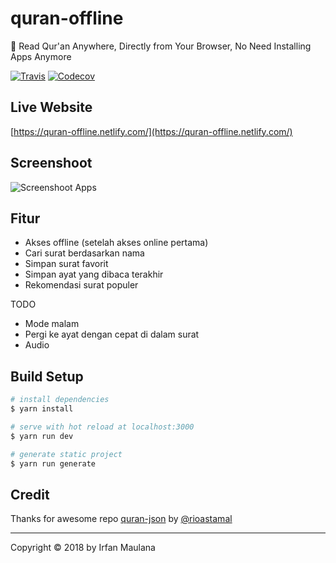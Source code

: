 # quran-offline

📖 Read Qur'an Anywhere, Directly from Your Browser, No Need Installing Apps Anymore

[![Travis](https://img.shields.io/travis/mazipan/quran-offline.svg)](https://travis-ci.org/mazipan/quran-offline) [![Codecov](https://codecov.io/gh/mazipan/quran-offline/branch/master/graph/badge.svg)](https://codecov.io/gh/mazipan/quran-offline)

## Live Website

[https://quran-offline.netlify.com/](https://quran-offline.netlify.com/)

## Screenshoot

![Screenshoot Apps](https://raw.githubusercontent.com/mazipan/quran-offline/master/screenshoot.png)

## Fitur

+ Akses offline (setelah akses online pertama)
+ Cari surat berdasarkan nama
+ Simpan surat favorit
+ Simpan ayat yang dibaca terakhir
+ Rekomendasi surat populer

TODO

+ Mode malam
+ Pergi ke ayat dengan cepat di dalam surat
+ Audio

## Build Setup

``` bash
# install dependencies
$ yarn install

# serve with hot reload at localhost:3000
$ yarn run dev

# generate static project
$ yarn run generate
```

## Credit

Thanks for awesome repo [quran-json](https://github.com/rioastamal/quran-json) by [@rioastamal](https://github.com/rioastamal)

----

Copyright © 2018 by Irfan Maulana
